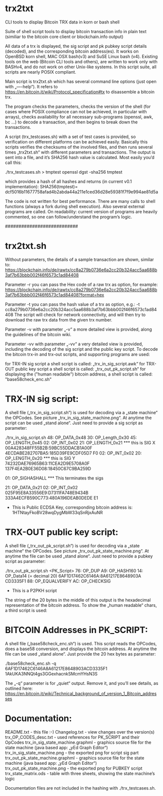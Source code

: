 # trx2txt
CLI tools to display Bitcoin TRX data in korn or bash shell 

Suite of shell script tools to display bitcoin transaction info in plain text 
(similiar to the bitcoin core client or blockchain.info output)

All data of a trx is displayed, the sig script and pk pubkey script details (decoded), and the corresponding bitcoin address(es). It works on OpenBSD korn shell, MAC OSX bash(v3) and SuSE Linux bash (v4). Existing tools on the web (Bitcoin CLI tools and others), are written to work only with BASHv4, and do not work on other Unix-like systems. In this script suite, all scripts are nearly POSIX compliant.

Main script is trx2txt.sh which has several command line options (just open with „—-help“).
It refers to https://en.bitcoin.it/wiki/Protocol_specification#tx to disassemble a bitcoin trx. 

The program checks the parameters, checks the version of the shell (for cases where POSIX  compliance can not be achieved, in particular with arrays), checks availability for all necessary sub-programs (openssl, awk, bc …) to decode a transaction, and then begins to break down the transactions.

A script (trx_testcases.sh) with a set of test cases is provided, so verification on different platforms can be achieved easily. Basically this scripts verifies the checksums of the involved files, and then runs several times „trx2txt.sh“ with different parameters and transactions. The output is sent into a file, and it’s SHA256 hash value is calculated. 
Most easily you’d call this:

./trx_testcases.sh > tmptest
openssl dgst -sha256 tmptest

which provides a hash of all hashes and returns (in current v0.1 implementation): 
SHA256(tmptest)= dcf5016b11677758afad4b2abda44a211e1ced36d28e59381f7f9e994ae81d5a

The code is not written for best performance. There are many calls to shell functions (always a fork during shell execution). Also several external programs are called. 
On readability: current version of programs are heavily commented, so one can follow/understand  the program’s logic. 

###########################

trx2txt.sh
==========

Without parameters, the details of a sample transaction are shown, similar to:
https://blockchain.info/de/rawtx/cc8a279b0736e6a2cc20b324acc5aa688b3af7b63bbb002f46f6573c1ad84408

Parameter -r
you can pass the Hex code of a raw trx as option, for example:
https://blockchain.info/de/rawtx/cc8a279b0736e6a2cc20b324acc5aa688b3af7b63bbb002f46f6573c1ad84408?format=hex

Parameter -t
you can pass the hash value of a trx as option, e.g.: 
   -t cc8a279b0736e6a2cc20b324acc5aa688b3af7b63bbb002f46f6573c1ad84408
The script will check for network connectivity, 
and will then try to download the raw trx data from the given trx number.

Parameter -v
with parameter „-v“ a more detailed view is provided, along the guidelines of the bitcoin wiki.

Parameter -vv
with parameter „-vv“ a very detailed view is provided, including the decoding of the sig script and the public key script. To decode the bitcoin trx-in and trx-out scripts, and supporting programs are used:

for TRX-IN sig script a shell script is called: „trx_in_sig_script.awk“
for TRX-OUT public key script a shell script is called: „trx_out_pk_script.sh“
for displaying the ("human readable") bitcoin address, a shell script is called: "base58check_enc.sh"


TRX-IN sig script:
==================
A shell file („trx_in_sig_script.sh“) is used for decoding via a „state machine“ the OPCodes. See picture „trx_in_sig_state_machine.png“. At anytime the script can be used „stand alone“. Just need to provide a sig script as parameter: 

./trx_in_sig_script.sh <sig scipt hex codes> 
   48: OP_DATA_0x48
   30: OP_Length_0x30
   45: OP_LENGTH_0x45
   02: OP_INT_0x02
   21: OP_LENGTH_0x21 *** this is SIG X
       00A428348FF55B2B:59BC55DDACB1A00F
       4ECDABE282707BA5:185D39FE9CDF05D7
       F0
   02: OP_INT_0x02
   20: OP_LENGTH_0x20 *** this is SIG Y
       74232DAE76965B63:11CEA2D9E5708A0F
       137F4EA2B0E36D08:18450C67C9BA259D
       
   01: OP_SIGHASHALL *** This terminates the sigs
 
   21: OP_DATA_0x21
   02: OP_INT_0x02
       025F95E8A33556E9:D7311FA748E9434B
       333A4ECFB590C773:480A196DEAB0DEDE
       E1
* This is Public ECDSA Key, corresponding bitcoin address is:
1HTNtayFkoBV28wqDygMbW33qSnRjxAuNR 


TRX-OUT public key script:
==========================
A shell file („trx_out_pk_script.sh“) is used for decoding via a „state machine“ the OPCodes. See picture „trx_out_pk_state_machine.png“. At anytime the file can be used „stand alone“. Just need to provide a pubkey script as parameter:

./trx_out_pk_script.sh <PK_Script>
   76: OP_DUP
   A9: OP_HASH160
   14: OP_Data14 (= decimal 20)
       6AF1D17462C6146A:8A61217E8648903A
       CD3335F1
   88: OP_EQUALVERIFY
   AC: OP_CHECKSIG
* This is a P2PKH script

The string of the 20 bytes in the middle of this output is the hexadecimal representation of the bitcoin address. To show the „human readable“ chars, a third script is used:


BITCOIN Addresses in PK_SCRIPT:
===============================
A shell file („base58check_enc.sh“) is used. This script reads the OPCodes, does a base58 conversion, and displays the bitcoin address. At anytime the file can be used „stand alone“. Just provide the 20 hex bytes as parameter:

./base58check_enc.sh -q 6AF1D17462C6146A8A61217E8648903ACD3335F1
1AkUKA3NNQt4gs3GGexhacnkSMcmYHsN3S

The „-q“ parameter is for „quiet“ output. Remove it, and you’ll see details, as outlined here:
https://en.bitcoin.it/wiki/Technical_background_of_version_1_Bitcoin_addresses


Documentation:
==============
README.txt                       - this file :-)
Changelog.txt                    - view changes over the version(s)
trx_OP_CODES_desc.txt            - used references for PK_SCRIPT and their OpCodes
trx_in_sig_state_machine.graphml - graphics source file for the state machine
                                   (java based app: „yEd Graph Editor“)
trx_in_sig_state_machine.png     - the exported png for script sig part
trx_out_pk_state_machine.graphml - graphics source file for the state machine
                                   (java based app: „yEd Graph Editor“)
trx_out_pk_state_machine.png     - the exported png for PUBKEY script
trx_state_matrix.ods             - table with three sheets, showing the state machine’s logic

Documentation files are not included in the hashing with ./trx_testcases.sh. 


